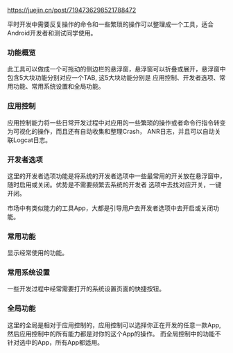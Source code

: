 https://juejin.cn/post/7194736298521788472

平时开发中需要反复操作的命令和一些繁琐的操作可以整理成一个工具，适合Android开发者和测试同学使用。

### 功能概览
此工具可以做成一个可拖动的侧边栏的悬浮窗，悬浮窗可以折叠或展开，悬浮窗中包含5大块功能分别对应一个TAB, 这5大块功能分别是
应用控制、开发者选项、常用功能、常用系统设置和全局功能。

### 应用控制
应用控制能力将一些日常开发过程中对应用的一些繁琐的操作或者命令行指令转变为可视化的操作，而且还有自动收集和整理Crash，
ANR日志，并且可以自动关联Logcat日志。

### 开发者选项
这里的开发者选项功能是将系统的开发者选项中一些最常用的开关放在悬浮窗中， 随时启用或关闭。优势是不需要频繁去系统的开发者
选项中去找对应开关，一键开闭。

市场中有类似能力的工具App，大都是引导用户去开发者选项中去开启或关闭功能。

### 常用功能
显示经常使用的功能。

### 常用系统设置
一些开发过程中经常需要打开的系统设置页面的快捷按钮。

### 全局功能
这里的全局是相对于应用控制的，应用控制可以选择你正在开发的任意一款App, 然后应用控制中的所有能力都是对你的这个App的操作。
而全局控制中的功能不针对选中的App，所有App都适用。